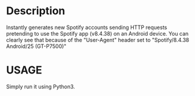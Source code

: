 # Description
Instantly generates new Spotify accounts sending HTTP requests pretending to use the Spotify app (v8.4.38) on an Android device. You  can clearly see that because of the "User-Agent" header set to "Spotify/8.4.38 Android/25 (GT-P7500)"

# USAGE
Simply run it using Python3.
